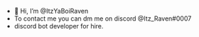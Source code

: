 - 👋 Hi, I’m @ItzYaBoiRaven
- To contact me you can dm me on discord @Itz_Raven#0007 
- discord bot developer for hire. 
